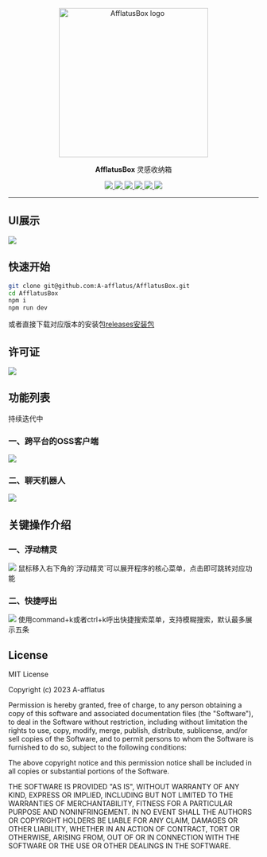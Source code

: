 <p align="center">
    <a href="https://afflatus.wang" target="_blank" rel="noopener noreferrer">
        <img width="300" src="https://afflatus-wj.oss-cn-beijing.aliyuncs.com/logo/logo/afflatus%20%282%29.png" alt="AfflatusBox logo" />
    </a>
</p>
<p align="center"><b>AfflatusBox</b> 灵感收纳箱</p>
<p align="center">
<a href="https://opensource.org/licenses/MIT">
<img src="https://img.shields.io/badge/license-MIT-_red.svg">
</a>
<!-- <a href="https://github.com/A-afflatus/AfflatusBox/releases">
<img alt="GitHub releases" src="https://img.shields.io/github/release/A-afflatus/AfflatusBox.svg?style=flat-square&include_prereleases" />
</a> -->
<a href="#">
<img src="https://img.shields.io/github/stars/A-afflatus/AfflatusBox?color=%231890FF&style=flat-square" >
</a>
<a href="#">
<img  src="https://img.shields.io/github/last-commit/A-afflatus/AfflatusBox.svg?style=flat-square" />
</a>
<a href="#">
<img  src="https://img.shields.io/badge/support-mac_win_linux-pink" />
</a>
<a href="#">
<img  src="https://img.shields.io/github/package-json/version/A-afflatus/AfflatusBox/main" />
</a>
<a href="#">
<img  src="https://img.shields.io/badge/node-^v16.19.0-blue" />
</a>

------------------------------

## UI展示

<img  src="https://afflatus-wj.oss-cn-beijing.aliyuncs.com/MyTool/homepage.png" />

## 快速开始

```bash
git clone git@github.com:A-afflatus/AfflatusBox.git
cd AfflatusBox
npm i
npm run dev
```
或者直接下载对应版本的安装包[releases安装包](https://github.com/A-afflatus/AfflatusBox/releases)

## 许可证

<img src="https://img.shields.io/badge/license-MIT-_red.svg">

## 功能列表

持续迭代中

### 一、跨平台的OSS客户端

<img src="https://afflatus-wj.oss-cn-beijing.aliyuncs.com/MyTool/s3client.jpg">

### 二、聊天机器人

<img src="https://afflatus-wj.oss-cn-beijing.aliyuncs.com/MyTool/chatrobot.jpg">

## 关键操作介绍

### 一、浮动精灵

<img src="https://afflatus-wj.oss-cn-beijing.aliyuncs.com/MyTool/houvermenu.jpg">
鼠标移入右下角的`浮动精灵`可以展开程序的核心菜单，点击即可跳转对应功能

### 二、快捷呼出

<img src="https://afflatus-wj.oss-cn-beijing.aliyuncs.com/MyTool/shortcutkey.jpg">
使用command+k或者ctrl+k呼出快捷搜索菜单，支持模糊搜索，默认最多展示五条

## License

MIT License

Copyright (c) 2023 A-afflatus

Permission is hereby granted, free of charge, to any person obtaining a copy
of this software and associated documentation files (the "Software"), to deal
in the Software without restriction, including without limitation the rights
to use, copy, modify, merge, publish, distribute, sublicense, and/or sell
copies of the Software, and to permit persons to whom the Software is
furnished to do so, subject to the following conditions:

The above copyright notice and this permission notice shall be included in all
copies or substantial portions of the Software.

THE SOFTWARE IS PROVIDED "AS IS", WITHOUT WARRANTY OF ANY KIND, EXPRESS OR
IMPLIED, INCLUDING BUT NOT LIMITED TO THE WARRANTIES OF MERCHANTABILITY,
FITNESS FOR A PARTICULAR PURPOSE AND NONINFRINGEMENT. IN NO EVENT SHALL THE
AUTHORS OR COPYRIGHT HOLDERS BE LIABLE FOR ANY CLAIM, DAMAGES OR OTHER
LIABILITY, WHETHER IN AN ACTION OF CONTRACT, TORT OR OTHERWISE, ARISING FROM,
OUT OF OR IN CONNECTION WITH THE SOFTWARE OR THE USE OR OTHER DEALINGS IN THE
SOFTWARE.